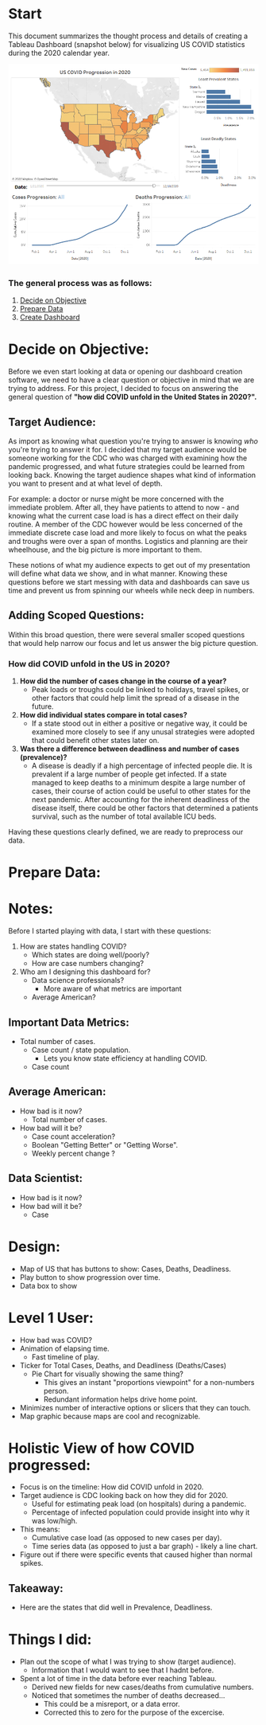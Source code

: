 # Start

This document summarizes the thought process and details of creating a Tableau Dashboard (snapshot below) for visualizing US COVID statistics during the 2020 calendar year.

![final dashboard](Pictures/FinalDashboard.PNG)

### The general process was as follows:
1. [Decide on Objective](#DecideOnObjective)
0. [Prepare Data](#PrepareData)
0. [Create Dashboard]()

# Decide on Objective:

Before we even start looking at data or opening our dashboard creation software, we need to have a clear question or objective in mind that we are trying to address. For this project, I decided to focus on answering the general question of **"how did COVID unfold in the United States in 2020?".**

## Target Audience: 
As import as knowing what question you're trying to answer is knowing *who* you're trying to answer it for. I decided that my target audience would be someone working for the CDC who was charged with examining how the pandemic progressed, and what future strategies could be learned from looking back. Knowing the target audience shapes what kind of information you want to present and at what level of depth. 

For example: a doctor or nurse might be more concerned with the immediate problem. After all, they have patients to attend to now - and knowing what the current case load is has a direct effect on their daily routine. A member of the CDC however would be less concerned of the immediate discrete case load and more likely to focus on what the peaks and troughs were over a span of months. Logistics and planning are their wheelhouse, and the big picture is more important to them.

These notions of what my audience expects to get out of my presentation will define what data we show, and in what manner. Knowing these questions before we start messing with data and dashboards can save us time and prevent us from spinning our wheels while neck deep in numbers.

## Adding Scoped Questions:
Within this broad question, there were several smaller scoped questions that would help narrow our focus and let us answer the big picture question.

### **How did COVID unfold in the US in 2020?**
1. **How did the number of cases change in the course of a year?**
   * Peak loads or troughs could be linked to holidays, travel spikes, or other factors that could help limit the spread of a disease in the future.
0. **How did individual states compare in total cases?**
   * If a state stood out in either a positive or negative way, it could be examined more closely to see if any unusal strategies were adopted that could benefit other states later on.
0. **Was there a difference between deadliness and number of cases (prevalence)?**
   * A disease is deadly if a high percentage of infected people die. It is prevalent if a large number of people get infected. If a state managed to keep deaths to a minimum despite a large number of cases, their course of action could be useful to other states for the next pandemic. After accounting for the inherent deadliness of the disease itself, there could be other factors that determined a patients survival, such as the number of total available ICU beds.

Having these questions clearly defined, we are ready to preprocess our data.

# Prepare Data:


# Notes: 

Before I started playing with data, I start with these questions:
1. How are states handling COVID?
   * Which states are doing well/poorly?
   * How are case numbers changing?
0. Who am I designing this dashboard for?
   * Data science professionals?
      * More aware of what metrics are important
   * Average American?


## Important Data Metrics:
* Total number of cases.
   * Case count / state population.
      * Lets you know state efficiency at handling COVID.
   * Case count 

## Average American:
* How bad is it now?
   * Total number of cases.
* How bad will it be?
   * Case count acceleration?
   * Boolean "Getting Better" or "Getting Worse".
   * Weekly percent change ?

## Data Scientist:
* How bad is it now?
* How bad will it be?
   * Case 



# Design:
* Map of US that has buttons to show: Cases, Deaths, Deadliness.
* Play button to show progression over time.
* Data box to show 


# Level 1 User:
* How bad was COVID?
* Animation of elapsing time.
   * Fast timeline of play.
* Ticker for Total Cases, Deaths, and Deadliness (Deaths/Cases)
   * Pie Chart for visually showing the same thing?
      * This gives an instant "proportions viewpoint" for a non-numbers person.
      * Redundant information helps drive home point.
* Minimizes number of interactive options or slicers that they can touch.
* Map graphic because maps are cool and recognizable.

# Holistic View of how COVID progressed: 
* Focus is on the timeline: How did COVID unfold in 2020.
* Target audience is CDC looking back on how they did for 2020.
   * Useful for estimating peak load (on hospitals) during a pandemic.
   * Percentage of infected population could provide insight into why it was low/high.
* This means:
   * Cumulative case load (as opposed to new cases per day).
   * Time series data (as opposed to just a bar graph) - likely a line chart.
* Figure out if there were specific events that caused higher than normal spikes.

## Takeaway:
* Here are the states that did well in Prevalence, Deadliness.

# Things I did:
* Plan out the scope of what I was trying to show (target audience).
   * Information that I would want to see that I hadnt before.
* Spent a lot of time in the data before ever reaching Tableau.
   * Derived new fields for new cases/deaths from cumulative numbers.
   * Noticed that sometimes the number of deaths decreased...
      * This could be a misreport, or a data error.
      * Corrected this to zero for the purpose of the excercise.